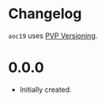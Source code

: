 # Changelog

`aoc19` uses [PVP Versioning][1].


0.0.0
=====

* Initially created.

[1]: https://pvp.haskell.org
